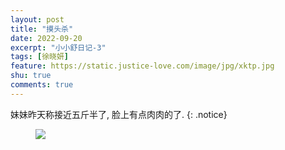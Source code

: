 ```yaml
---
layout: post
title: "摸头杀"
date: 2022-09-20
excerpt: "小小舒日记-3"
tags: [徐晓妍]
feature: https://static.justice-love.com/image/jpg/xktp.jpg
shu: true
comments: true
---
```

妹妹昨天称接近五斤半了, 脸上有点肉肉的了.
{: .notice}
<figure>
    <img src="{{ site.staticUrl }}/xiaoxiaoshu/image/panglediandemeimei.jpeg" />
</figure>